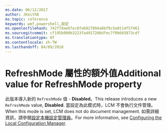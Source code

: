 ```yaml
---
ms.date: 06/12/2017
author: JKeithB
ms.topic: reference
keywords: wmf,powershell,設定
ms.openlocfilehash: 742f7dae67ec8feb927094a8bf9c5e0114f5f461
ms.sourcegitcommit: cf195b090b3223fa4917206dfec7f0b603873cdf
ms.translationtype: HT
ms.contentlocale: zh-TW
ms.lasthandoff: 04/09/2018
---
```

# <a name="additional-value-for-refreshmode-property"></a><span data-ttu-id="733eb-102">RefreshMode 屬性的額外值</span><span class="sxs-lookup"><span data-stu-id="733eb-102">Additional value for RefreshMode property</span></span>

<span data-ttu-id="733eb-103">此版本導入新的 `RefreshMode` 值 - **Disabled**。</span><span class="sxs-lookup"><span data-stu-id="733eb-103">This release introduces a new `RefreshMode` value, **Disabled**.</span></span> <span data-ttu-id="733eb-104">當設定為此模式時，LCM 不會執行文件管理。</span><span class="sxs-lookup"><span data-stu-id="733eb-104">When this mode is set, LCM does not do document management.</span></span> <span data-ttu-id="733eb-105">如需詳細資訊，請參閱[設定本機設定管理員](https://msdn.microsoft.com/powershell/dsc/metaconfig)。</span><span class="sxs-lookup"><span data-stu-id="733eb-105">For more information, see [Configuring the Local Configuration Manager](https://msdn.microsoft.com/powershell/dsc/metaconfig).</span></span>